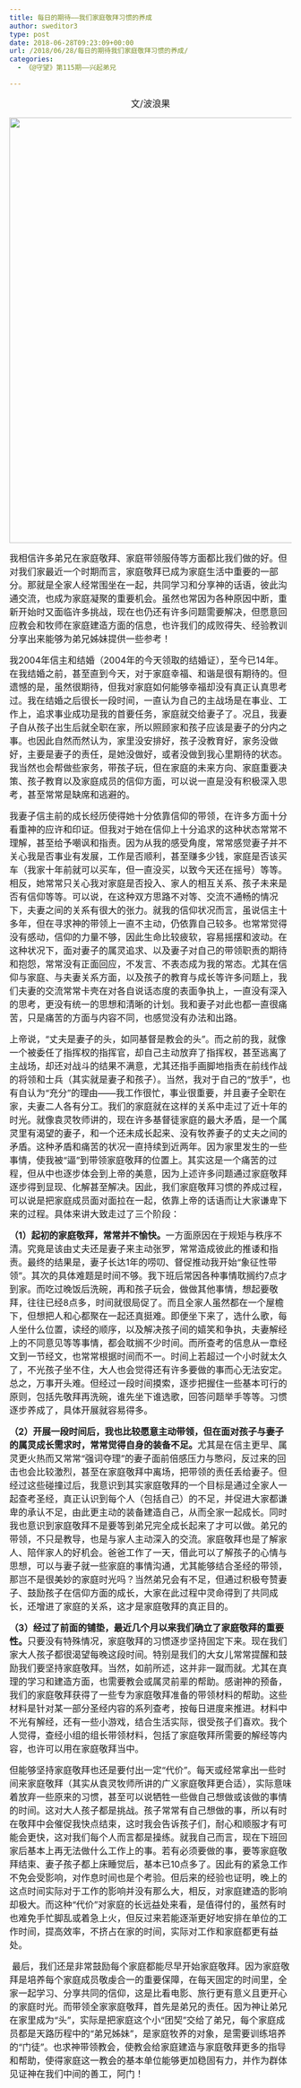 ```yaml
---
title: 每日的期待——我们家庭敬拜习惯的养成
author: sweditor3
type: post
date: 2018-06-28T09:23:09+00:00
url: /2018/06/28/每日的期待我们家庭敬拜习惯的养成/
categories:
  - 《@守望》第115期——兴起弟兄

---
```

<p style="text-align: center;">
  <span style="font-size: 12pt;">文/波浪果</span>
</p>

<img class="aligncenter size-full wp-image-17170" src="http://t5.shwchurch.org/wp-content/uploads/2018/06/2018-21.jpg" alt="" width="1125" height="759" srcset="http://t5.shwchurch.org/wp-content/uploads/2018/06/2018-21.jpg 1125w, http://t5.shwchurch.org/wp-content/uploads/2018/06/2018-21-400x270.jpg 400w, http://t5.shwchurch.org/wp-content/uploads/2018/06/2018-21-593x400.jpg 593w, http://t5.shwchurch.org/wp-content/uploads/2018/06/2018-21-768x518.jpg 768w, http://t5.shwchurch.org/wp-content/uploads/2018/06/2018-21-445x300.jpg 445w" sizes="(max-width: 1125px) 100vw, 1125px" />

<span style="font-size: 12pt;">我相信许多弟兄在家庭敬拜、家庭带领服侍等方面都比我们做的好。但对我们家最近一个时期而言，家庭敬拜已成为家庭生活中重要的一部分。那就是全家人经常围坐在一起，共同学习和分享神的话语，彼此沟通交流，也成为家庭凝聚的重要机会。虽然也常因为各种原因中断，重新开始时又面临许多挑战，现在也仍还有许多问题需要解决，但愿意回应教会和牧师在家庭建造方面的信息，也许我们的成败得失、经验教训分享出来能够为弟兄姊妹提供一些参考！</span>

<span style="font-size: 12pt;">我2004年信主和结婚（2004年的今天领取的结婚证），至今已14年。在我结婚之前，甚至直到今天，对于家庭幸福、和谐是很有期待的。但遗憾的是，虽然很期待，但我对家庭如何能够幸福却没有真正认真思考过。我在结婚之后很长一段时间，一直认为自己的主战场是在事业、工作上，追求事业成功是我的首要任务，家庭就交给妻子了。况且，我妻子自从孩子出生后就全职在家，所以照顾家和孩子应该是妻子的分内之事。也因此自然而然认为，家里没安排好，孩子没教育好，家务没做好，主要是妻子的责任，是她没做好，或者没做到我心里期待的状态。我当然也会帮做些家务，带孩子玩，但在家庭的未来方向、家庭重要决策、孩子教育以及家庭成员的信仰方面，可以说一直是没有积极深入思考，甚至常常是缺席和逃避的。</span>

<span style="font-size: 12pt;">我妻子信主前的成长经历使得她十分依靠信仰的带领，在许多方面十分看重神的应许和印证。但我对于她在信仰上十分追求的这种状态常常不理解，甚至给予嘲讽和指责。因为从我的感受角度，常常感觉妻子并不关心我是否事业有发展，工作是否顺利，甚至赚多少钱，家庭是否该买车（我家十年前就可以买车，但一直没买，以致今天还在摇号）等等。相反，她常常只关心我对家庭是否投入、家人的相互关系、孩子未来是否有信仰等等。可以说，在这种双方思路不对等、交流不通畅的情况下，夫妻之间的关系有很大的张力。就我的信仰状况而言，虽说信主十多年，但在寻求神的带领上一直不主动，仍依靠自己较多。也常常觉得没有感动，信仰的力量不够，因此生命比较疲软，容易摇摆和波动。在这种状况下，面对妻子的属灵追求、以及妻子对自己的带领职责的期待和抱怨，常常没有正面回应，不发言、不表态成为我的常态。尤其在信仰与家庭、与夫妻关系方面，以及孩子的教育与成长等许多问题上，我们夫妻的交流常常卡壳在对各自说话态度的表面争执上，一直没有深入的思考，更没有统一的思想和清晰的计划。我和妻子对此也都一直很痛苦，只是痛苦的方面与内容不同，也感觉没有办法和出路。</span>

<span style="font-size: 12pt;">上帝说，“丈夫是妻子的头，如同基督是教会的头”。而之前的我，就像一个被委任了指挥权的指挥官，却自己主动放弃了指挥权，甚至逃离了主战场，却还对战斗的结果不满意，尤其还指手画脚地指责在前线作战的将领和士兵（其实就是妻子和孩子）。当然，我对于自己的“放手”，也有自认为“充分”的理由——我工作很忙，事业很重要，并且妻子全职在家，夫妻二人各有分工。我们的家庭就在这样的关系中走过了近十年的时光。就像袁灵牧师讲的，现在许多基督徒家庭的最大矛盾，是一个属灵里有渴望的妻子，和一个还未成长起来、没有牧养妻子的丈夫之间的矛盾。这种矛盾和痛苦的状况一直持续到近两年。因为家里发生的一些事情，使我被“逼”到带领家庭敬拜的位置上。其实这是一个痛苦的过程，但从中也逐步体会到上帝的美意，因为上述许多问题通过家庭敬拜逐步得到显现、化解甚至解决。因此，我们家庭敬拜习惯的养成过程，可以说是把家庭成员面对面拉在一起，依靠上帝的话语而让大家谦卑下来的过程。具体来讲大致走过了三个阶段：</span>

<span style="font-size: 12pt;"><strong>（1</strong><strong>）起初的家庭敬拜，常常并不愉快。</strong>一方面原因在于规矩与秩序不清。究竟是该由丈夫还是妻子来主动张罗，常常造成彼此的推诿和指责。最终的结果是，妻子长达1年的唠叨、督促推动我开始“象征性带领”。其次的具体难题是时间不够。我下班后常因各种事情耽搁约7点才到家。而吃过晚饭后洗碗，再和孩子玩会，做做其他事情，想起要敬拜，往往已经8点多，时间就很局促了。而且全家人虽然都在一个屋檐下，但想把人和心都聚在一起还真挺难。即便坐下来了，选什么歌，每人坐什么位置，读经的顺序，以及解决孩子间的嬉笑和争执，夫妻解经上的不同意见等等事情，都会耽搁不少时间。而所查考的信息从一章经文到一节经文，也常常根据时间而不一。时间上若超过一个小时就太久了，不光孩子坐不住，大人也会觉得还有许多要做的事而心无法安定。总之，万事开头难。但经过一段时间摸索，逐步把握住一些基本可行的原则，包括先敬拜再洗碗，谁先坐下谁选歌，回答问题举手等等。习惯逐步养成了，具体开展就容易得多。</span>

<span style="font-size: 12pt;"><strong>（2</strong><strong>）开展一段时间后，我也比较愿意主动带领，但在面对孩子与妻子的属灵成长需求时，常常觉得自身的装备不足。</strong>尤其是在信主更早、属灵更火热而又常常“强词夺理”的妻子面前倍感压力与憋闷，反过来的回击也会比较激烈，甚至在家庭敬拜中离场，把带领的责任丢给妻子。但经过这些碰撞过后，我意识到其实家庭敬拜的一个目标是通过全家人一起查考圣经，真正认识到每个人（包括自己）的不足，并促进大家都谦卑的承认不足，由此更主动的装备建造自己，从而全家一起成长。同时我也意识到家庭敬拜不是要等到弟兄完全成长起来了才可以做。弟兄的带领，不只是教导，也是与家人主动深入的交流。家庭敬拜也是了解家人、陪伴家人的好机会。爸爸工作了一天，借此可以了解孩子的心情与思想，可以与妻子就一些家庭的事情沟通，尤其能够结合圣经的带领，那岂不是很美妙的家庭时光吗？当然弟兄会有不足，但通过积极夸赞妻子、鼓励孩子在信仰方面的成长，大家在此过程中灵命得到了共同成长，还增进了家庭的关系，这才是家庭敬拜的真正目的。</span>

<span style="font-size: 12pt;"><strong>（3</strong><strong>）经过了前面的铺垫，最近几个月以来我们确立了家庭敬拜的重要性。</strong>只要没有特殊情况，家庭敬拜的习惯逐步坚持固定下来。现在我们家大人孩子都很渴望每晚这段时间。特别是我们的大女儿常常提醒和鼓励我们要坚持家庭敬拜。当然，如前所述，这并非一蹴而就。尤其在真理的学习和建造方面，也需要教会或属灵前辈的帮助。感谢神的预备，我们的家庭敬拜获得了一些专为家庭敬拜准备的带领材料的帮助。这些材料是针对某一部分圣经内容的系列查考，按每日进度来推进。材料中不光有解经，还有一些小游戏，结合生活实际，很受孩子们喜欢。我个人觉得，查经小组的组长带领材料，包括了家庭敬拜所需要的解经等内容，也许可以用在家庭敬拜当中。</span>

<span style="font-size: 12pt;">但能够坚持家庭敬拜也还是要付出一定“代价”。每天或经常拿出一些时间来家庭敬拜（其实从袁灵牧师所讲的广义家庭敬拜更合适），实际意味着放弃一些原来的习惯，甚至可以说牺牲一些做自己想做或该做的事情的时间。这对大人孩子都是挑战。孩子常常有自己想做的事，所以有时在敬拜中会催促我快点结束，这时我会告诉孩子们，耐心和顺服才有可能会更快，这对我们每个人而言都是操练。就我自己而言，现在下班回家后基本上再无法做什么工作上的事。若有必须要做的事，要等家庭敬拜结束、妻子孩子都上床睡觉后，基本已10点多了。因此有的紧急工作不免会受影响，对作息时间也是个考验。但后来的经验也证明，晚上的这点时间实际对于工作的影响并没有那么大，相反，对家庭建造的影响却极大。而这种“代价”对家庭的长远益处来看，是值得付的，虽然有时也难免手忙脚乱或着急上火，但反过来若能逐渐更好地安排在单位的工作时间，提高效率，不挤占在家的时间，实际对工作和家庭都更有益处。</span>

<span style="font-size: 12pt;"> 最后，我们还是非常鼓励每个家庭都能尽早开始家庭敬拜。因为家庭敬拜是培养每个家庭成员敬虔合一的重要保障，在每天固定的时间里，全家一起学习、分享共同的信仰，这是比看电影、旅行更有意义且更开心的家庭时光。而带领全家家庭敬拜，首先是弟兄的责任。因为神让弟兄在家里成为“头”，实际是把家庭这个小“团契”交给了弟兄，每个家庭成员都是天路历程中的“弟兄姊妹”，是家庭牧养的对象，是需要训练培养的“门徒”。也求神带领教会，使教会给家庭建造与家庭敬拜更多的指导和帮助，使得家庭这一教会的基本单位能够更加稳固有力，并作为群体见证神在我们中间的善工，阿门！</span>